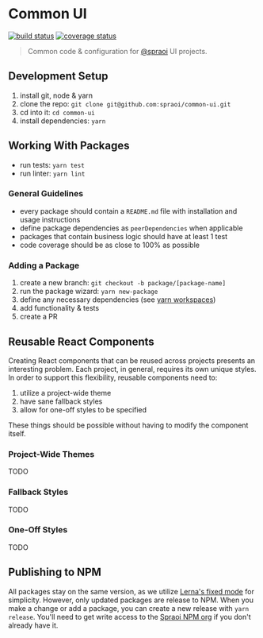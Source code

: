 # Common UI

[![build status](https://travis-ci.org/spraoi/common-ui.svg?branch=master)](https://travis-ci.org/spraoi/common-ui/)
[![coverage status](https://coveralls.io/repos/github/spraoi/common-ui/badge.svg?branch=master)](https://coveralls.io/github/spraoi/common-ui/)

> Common code & configuration for [@spraoi](https://github.com/spraoi/) UI projects.

## Development Setup

1. install git, node & yarn
2. clone the repo: `git clone git@github.com:spraoi/common-ui.git`
3. cd into it: `cd common-ui`
4. install dependencies: `yarn`

## Working With Packages

- run tests: `yarn test`
- run linter: `yarn lint`

### General Guidelines

- every package should contain a `README.md` file with installation and usage instructions
- define package dependencies as `peerDependencies` when applicable
- packages that contain business logic should have at least 1 test
- code coverage should be as close to 100% as possible

### Adding a Package

1. create a new branch: `git checkout -b package/[package-name]`
2. run the package wizard: `yarn new-package`
3. define any necessary dependencies (see [yarn workspaces](https://yarnpkg.com/lang/en/docs/workspaces/))
4. add functionality & tests
5. create a PR

## Reusable React Components

Creating React components that can be reused across projects presents an interesting problem. Each project, in general,
requires its own unique styles. In order to support this flexibility, reusable components need to:

1. utilize a project-wide theme
2. have sane fallback styles
3. allow for one-off styles to be specified

These things should be possible without having to modify the component itself.

### Project-Wide Themes

TODO

### Fallback Styles

TODO

### One-Off Styles

TODO

## Publishing to NPM

All packages stay on the same version, as we utilize
[Lerna's fixed mode](https://github.com/lerna/lerna#fixedlocked-mode-default) for simplicity. However, only updated
packages are release to NPM. When you make a change or add a package, you can create a new release with `yarn release`.
You'll need to get write access to the [Spraoi NPM org](https://www.npmjs.com/org/spraoi) if you don't already have it.
